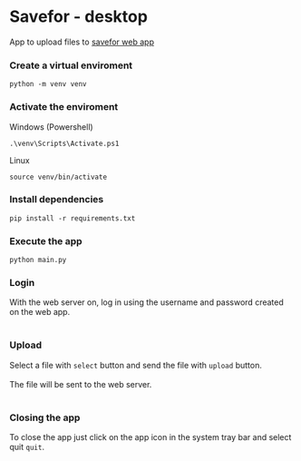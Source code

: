 # Savefor - desktop

App to upload files to <a href="https://github.com/gilsongindrejr/savefor-web">savefor web app</a>

### Create a virtual enviroment
```
python -m venv venv
```

### Activate the enviroment

Windows (Powershell)
```
.\venv\Scripts\Activate.ps1
```

Linux
```
source venv/bin/activate
```

### Install dependencies
```
pip install -r requirements.txt
```

### Execute the app
```
python main.py
```

### Login

With the web server on, log in using the username and password created on the web app.<br><br>

### Upload

Select a file with ``select`` button and send the file with ``upload`` button.<br><br>
The file will be sent to the web server.<br><br>

### Closing the app

To close the app just click on the app icon in the system tray bar and select quit ```quit```.
